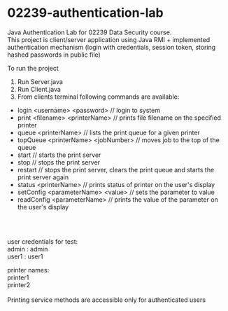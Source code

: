 # 02239-authentication-lab

Java Authentication Lab for 02239 Data Security course. <br/>
This project is client/server application using Java RMI + implemented authentication mechanism (login with credentials, session token, storing hashed passwords in public file)


To run the project
1) Run Server.java
2) Run Client.java
3) From clients terminal following commands are available:<br />
  - login 	&lt;username&gt; &lt;password&gt;        // login to system <br />
  - print &lt;filename&gt; &lt;printerName&gt;        // prints file filename on the specified printer <br />
  - queue &lt;printerName&gt;                    // lists the print queue for a given printer <br />
  - topQueue &lt;printerName&gt; &lt;jobNumber&gt;         // moves job to the top of the queue <br />
  - start                                    // starts the print server <br />
  - stop                            // stops the print server <br />
  - restart                          // stops the print server, clears the print queue and starts the print server again <br />
  - status &lt;printerName&gt;                // prints status of printer on the user's display <br />
  - setConfig &lt;parameterName&gt; &lt;value&gt;         // sets the parameter to value <br />
  - readConfig &lt;parameterName&gt;           // prints the value of the parameter on the user's display <br />
 
 
 <br />
 <br />

user credentials for test: <br />
admin : admin <br />
user1 : user1 <br />

printer names: <br />
printer1 <br />
printer2 <br />
 <br />
Printing service methods are accessible only for authenticated users
